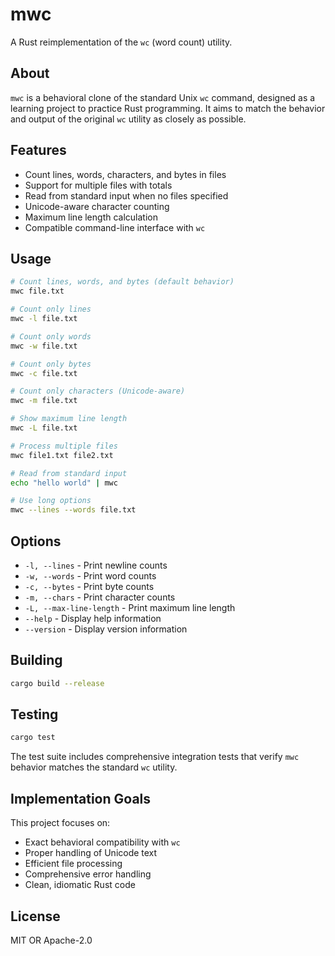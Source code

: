 # mwc

A Rust reimplementation of the `wc` (word count) utility.

## About

`mwc` is a behavioral clone of the standard Unix `wc` command, designed as a learning project to practice Rust programming. It aims to match the behavior and output of the original `wc` utility as closely as possible.

## Features

- Count lines, words, characters, and bytes in files
- Support for multiple files with totals
- Read from standard input when no files specified
- Unicode-aware character counting
- Maximum line length calculation
- Compatible command-line interface with `wc`

## Usage

```bash
# Count lines, words, and bytes (default behavior)
mwc file.txt

# Count only lines
mwc -l file.txt

# Count only words  
mwc -w file.txt

# Count only bytes
mwc -c file.txt

# Count only characters (Unicode-aware)
mwc -m file.txt

# Show maximum line length
mwc -L file.txt

# Process multiple files
mwc file1.txt file2.txt

# Read from standard input
echo "hello world" | mwc

# Use long options
mwc --lines --words file.txt
```

## Options

- `-l, --lines` - Print newline counts
- `-w, --words` - Print word counts  
- `-c, --bytes` - Print byte counts
- `-m, --chars` - Print character counts
- `-L, --max-line-length` - Print maximum line length
- `--help` - Display help information
- `--version` - Display version information

## Building

```bash
cargo build --release
```

## Testing

```bash
cargo test
```

The test suite includes comprehensive integration tests that verify `mwc` behavior matches the standard `wc` utility.

## Implementation Goals

This project focuses on:
- Exact behavioral compatibility with `wc`
- Proper handling of Unicode text
- Efficient file processing
- Comprehensive error handling
- Clean, idiomatic Rust code

## License

MIT OR Apache-2.0